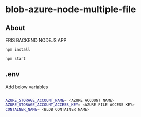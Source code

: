 # blob-azure-node-multiple-file

## About

FRIS BACKEND NODEJS APP

```bash
npm install

npm start
```

## .env

Add below variables

```bash

AZURE_STORAGE_ACCOUNT_NAME= <AZURE ACCOUNT NAME>
AZURE_STORAGE_ACCOUNT_ACCESS_KEY= <AZURE FILE ACCESS KEY>
CONTAINER_NAME= <BLOB CONTAINER NAME>
```

